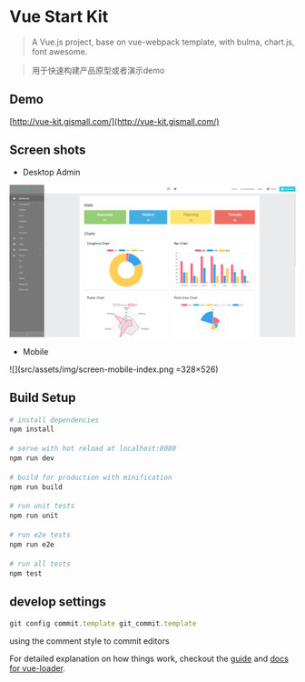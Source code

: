 # Vue Start Kit

> A Vue.js project, base on vue-webpack template, with bulma, chart.js, font awesome.

> 用于快速构建产品原型或者演示demo

## Demo

[http://vue-kit.gismall.com/](http://vue-kit.gismall.com/)

## Screen shots
* Desktop Admin

![](src/assets/img/screen-dashboard.png)

* Mobile

![](src/assets/img/screen-mobile-index.png =328×526)

## Build Setup

``` bash
# install dependencies
npm install

# serve with hot reload at localhost:8080
npm run dev

# build for production with minification
npm run build

# run unit tests
npm run unit

# run e2e tests
npm run e2e

# run all tests
npm test
```
## develop settings
``` JavaScript
git config commit.template git_commit.template
```
using the comment style to commit editors

For detailed explanation on how things work, checkout the [guide](http://vuejs-templates.github.io/webpack/) and [docs for vue-loader](http://vuejs.github.io/vue-loader).
